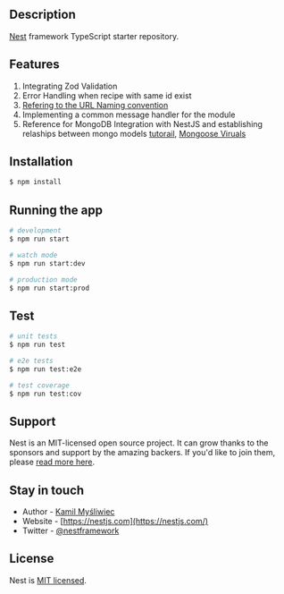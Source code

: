 ## Description

[Nest](https://github.com/nestjs/nest) framework TypeScript starter repository.

## Features

1. Integrating Zod Validation
2. Error Handling when recipe with same id exist
3. [Refering to the URL Naming convention](https://restfulapi.net/resource-naming/)
4. Implementing a common message handler for the module
5. Reference for MongoDB Integration with NestJS and establishing relaships between mongo models [tutorail](https://blog.stackademic.com/nestjs-and-mongodb-a-step-by-step-integration-guide-5c104bb3e582), [Mongoose Viruals](https://mongoosejs.com/docs/tutorials/virtuals.html)

## Installation

```bash
$ npm install
```

## Running the app

```bash
# development
$ npm run start

# watch mode
$ npm run start:dev

# production mode
$ npm run start:prod
```

## Test

```bash
# unit tests
$ npm run test

# e2e tests
$ npm run test:e2e

# test coverage
$ npm run test:cov
```

## Support

Nest is an MIT-licensed open source project. It can grow thanks to the sponsors and support by the amazing backers. If you'd like to join them, please [read more here](https://docs.nestjs.com/support).

## Stay in touch

-   Author - [Kamil Myśliwiec](https://kamilmysliwiec.com)
-   Website - [https://nestjs.com](https://nestjs.com/)
-   Twitter - [@nestframework](https://twitter.com/nestframework)

## License

Nest is [MIT licensed](LICENSE).
